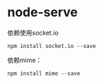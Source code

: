 # node-serve
依赖使用socket.io
```
npm install socket.io --save
```
依赖mime：
```
npm install mime --save
```
